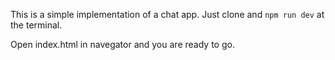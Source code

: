 This is a simple implementation of a chat app. Just clone and `npm run dev` at the terminal. 

Open index.html in navegator and you are ready to go.